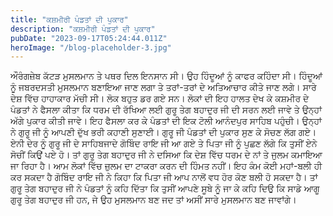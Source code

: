 ```yaml
---
title: "ਕਸ਼ਮੀਰੀ ਪੰਡਤਾਂ ਦੀ ਪੁਕਾਰ"
description: "ਕਸ਼ਮੀਰੀ ਪੰਡਤਾਂ ਦੀ ਪੁਕਾਰ"
pubDate: "2023-09-17T05:24:44.011Z"
heroImage: "/blog-placeholder-3.jpg"
---
```


ਔਰੰਗਜ਼ੇਬ ਕੱਟੜ ਮੁਸਲਮਾਨ ਤੇ ਪਥਰ ਦਿਲ ਇਨਸਾਨ ਸੀ। ਉਹ ਹਿੰਦੂਆਂ ਨੂੰ ਕਾਫਰ ਕਹਿੰਦਾ ਸੀ। ਹਿੰਦੂਆਂ ਨੂੰ ਜਬਰਦਸਤੀ ਮੁਸਲਮਾਨ ਬਣਾਇਆ ਜਾਣ ਲਗਾ ਤੇ ਤਰਾਂ-ਤਰਾਂ ਦੇ ਅਤਿਆਚਾਰ ਕੀਤੇ ਜਾਣ ਲਗੇ। ਸਾਰੇ ਦੇਸ਼ ਵਿੱਚ ਹਾਹਾਕਾਰ ਮੱਚੀ ਸੀ। ਲੋਕ ਬਹੁਤ ਡਰ ਗਏ ਸਨ। ਲੋਕਾਂ ਦੀ ਇਹ ਹਾਲਤ ਦੇਖ ਕੇ ਕਸ਼ਮੀਰ ਦੇ ਪੰਡਤਾਂ ਨੇ ਫੈਸਲਾ ਕੀਤਾ ਕਿ ਧਰਮ ਦੀ ਰੱਖਿਆ ਲਈ ਗੁਰੂ ਤੇਗ ਬਹਾਦੁਰ ਜੀ ਦੀ ਸਰਨ ਲਈ ਜਾਵੇ ਤੇ ਉਨ੍ਹਾਂ ਅੱਗੇ ਪੁਕਾਰ ਕੀਤੀ ਜਾਵੇ। ਇਹ ਫੈਸਲਾ ਕਰ ਕੇ ਪੰਡਤਾਂ ਦੀ ਇਕ ਟੋਲੀ ਆਨੰਦਪੁਰ ਸਾਹਿਬ ਪਹੁੰਚੀ। ਉਨ੍ਹਾਂ ਨੇ ਗੁਰੂ ਜੀ ਨੂੰ ਆਪਣੀ ਦੁੱਖ ਭਰੀ ਕਹਾਣੀ ਸੁਣਾਈ। ਗੁਰੂ ਜੀ ਪੰਡਤਾਂ ਦੀ ਪੁਕਾਰ ਸੁਣ ਕੇ ਸੋਚਣ ਲੱਗ ਗਏ। 
ਏਨੀ ਦੇਰ ਨੂੰ ਗੁਰੂ ਜੀ ਦੇ ਸਾਹਿਬਜਾਦੇ ਗੋਬਿੰਦ ਰਾਇ ਜੀ ਆ ਗਏ ਤੇ ਪਿਤਾ ਜੀ ਨੂੰ ਪੁਛਣ ਲੱਗੇ ਕਿ ਤੁਸੀਂ ਏਨੇ ਸੋਚੀਂ ਕਿਉਂ ਪਏ ਹੋ। ਤਾਂ ਗੁਰੂ ਤੇਗ ਬਹਾਦੁਰ ਜੀ ਨੇ ਦਸਿਆ ਕਿ ਦੇਸ਼ ਵਿੱਚ ਧਰਮ ਦੇ ਨਾਂ ਤੇ ਜੁਲਮ ਕਮਾਇਆ ਜਾ ਰਿਹਾ ਹੈ। ਆਮ ਲੋਕਾਂ ਵਿੱਚ ਜ਼ੁਲਮ ਦਾ ਟਾਕਰਾ ਕਰਨ ਦੀ ਹਿੰਮਤ ਨਹੀਂ। ਇਹ ਕੰਮ ਕੋਈ ਮਹਾਂ-ਬਲੀ ਹੀ ਕਰ ਸਕਦਾ ਹੈ
ਗੋਬਿੰਦ ਰਾਇ ਜੀ ਨੇ ਕਿਹਾ ਕਿ ਪਿਤਾ ਜੀ ਆਪ ਨਾਲੋਂ ਵਧ ਹੋਰ ਕੋਣ ਬਲੀ ਹੋ ਸਕਦਾ ਹੈ। ਤਾਂ ਗੁਰੂ ਤੇਗ ਬਹਾਦੁਰ ਜੀ ਨੇ ਪੰਡਤਾਂ ਨੂੰ ਕਹਿ ਦਿੱਤਾ ਕਿ ਤੁਸੀਂ ਆਪਣੇ ਸੂਬੇ ਨੂੰ  ਜਾ ਕੇ ਕਹਿ ਦਿਉ ਕਿ ਸਾਡੇ ਆਗੂ ਗੁਰੂ ਤੇਗ ਬਹਾਦੁਰ ਜੀ ਹਨ, ਜੇ ਉਹ ਮੁਸਲਮਾਨ ਬਣ ਜਦ ਤਾਂ ਅਸੀਂ ਸਾਰੇ ਮੁਸਲਮਾਨ ਬਣ ਜਾਵਾਂਗੇ।

